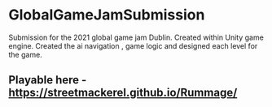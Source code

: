 # GlobalGameJamSubmission
Submission for the 2021 global game jam Dublin. Created within Unity game engine. Created the ai navigation , game logic and designed each level for the game.



## Playable here - https://streetmackerel.github.io/Rummage/

